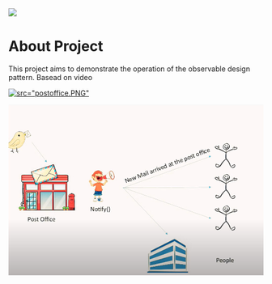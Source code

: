<img src="https://img.shields.io/badge/Java-ED8B00?style=for-the-badge&logo=java&logoColor=white" /> 

# About Project

This project aims to demonstrate the operation of the observable design pattern. Basead on video 

[![src="postoffice.PNG"](https://img.youtube.com/vi/YOUTUBE_VIDEO_ID_HERE/0.jpg)](https://www.youtube.com/watch?v=ojbT9WA70Fw)

<img src="postoffice.PNG" alt="observable pattern">
